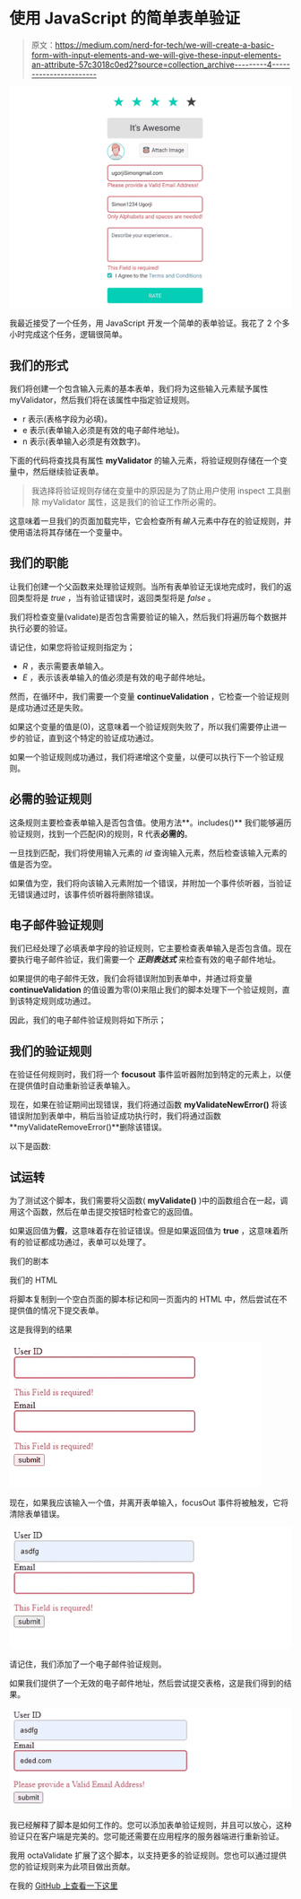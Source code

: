 # 使用 JavaScript 的简单表单验证

> 原文：<https://medium.com/nerd-for-tech/we-will-create-a-basic-form-with-input-elements-and-we-will-give-these-input-elements-an-attribute-57c3018c0ed2?source=collection_archive---------4----------------------->

![](img/27b4a435381b351ce17ac0c870417b47.png)

我最近接受了一个任务，用 JavaScript 开发一个简单的表单验证。我花了 2 个多小时完成这个任务，逻辑很简单。

## 我们的形式

我们将创建一个包含输入元素的基本表单，我们将为这些输入元素赋予属性 myValidator，然后我们将在该属性中指定验证规则。

*   r 表示(表格字段为必填)。
*   e 表示(表单输入必须是有效的电子邮件地址)。
*   n 表示(表单输入必须是有效数字)。

下面的代码将查找具有属性 **myValidator** 的输入元素，将验证规则存储在一个变量中，然后继续验证表单。

> 我选择将验证规则存储在变量中的原因是为了防止用户使用 inspect 工具删除 myValidator 属性，这是我们的验证工作所必需的。

这意味着一旦我们的页面加载完毕，它会检查所有*输入*元素中存在的验证规则，并使用语法将其存储在一个变量中。

## 我们的职能

让我们创建一个父函数来处理验证规则。当所有表单验证无误地完成时，我们的返回类型将是 *true* ，当有验证错误时，返回类型将是 *false* 。

我们将检查变量(validate)是否包含需要验证的输入，然后我们将遍历每个数据并执行必要的验证。

请记住，如果您将验证规则指定为；

*   *R* ，表示需要表单输入。
*   *E* ，表示该表单输入的值必须是有效的电子邮件地址。

然而，在循环中，我们需要一个变量 **continueValidation** ，它检查一个验证规则是成功通过还是失败。

如果这个变量的值是(0)，这意味着一个验证规则失败了，所以我们需要停止进一步的验证，直到这个特定的验证成功通过。

如果一个验证规则成功通过，我们将递增这个变量，以便可以执行下一个验证规则。

## 必需的验证规则

这条规则主要检查表单输入是否包含值。使用方法**。includes()** 我们能够遍历验证规则，找到一个匹配(R)的规则，R 代表**必需的**。

一旦找到匹配，我们将使用输入元素的 *id* 查询输入元素，然后检查该输入元素的值是否为空。

如果值为空，我们将向该输入元素附加一个错误，并附加一个事件侦听器，当验证无错误通过时，该事件侦听器将删除错误。

## 电子邮件验证规则

我们已经处理了必填表单字段的验证规则，它主要检查表单输入是否包含值。现在要执行电子邮件验证，我们需要一个 ***正则表达式*** 来检查有效的电子邮件地址。

如果提供的电子邮件无效，我们会将错误附加到表单中，并通过将变量 **continueValidation** 的值设置为零(0)来阻止我们的脚本处理下一个验证规则，直到该特定规则成功通过。

因此，我们的电子邮件验证规则将如下所示；

## 我们的验证规则

在验证任何规则时，我们将一个 **focusout** 事件监听器附加到特定的元素上，以便在提供值时自动重新验证表单输入。

现在，如果在验证期间出现错误，我们将通过函数 **myValidateNewError()** 将该错误附加到表单中，稍后当验证成功执行时，我们将通过函数**myValidateRemoveError()**删除该错误。

以下是函数:

## 试运转

为了测试这个脚本，我们需要将父函数( **myValidate()** )中的函数组合在一起，调用这个函数，然后在单击提交按钮时检查它的返回值。

如果返回值为**假**，这意味着存在验证错误。但是如果返回值为 **true** ，这意味着所有的验证都成功通过，表单可以处理了。

我们的剧本

我们的 HTML

将脚本复制到一个空白页面的脚本标记和同一页面内的 HTML 中，然后尝试在不提供值的情况下提交表单。

这是我得到的结果

![](img/e31b9174c716e1f8279bc19e5462d073.png)

现在，如果我应该输入一个值，并离开表单输入，focusOut 事件将被触发，它将清除表单错误。

![](img/4bcf35c21bdb9c1b377246ea07f40957.png)

请记住，我们添加了一个电子邮件验证规则。

如果我们提供了一个无效的电子邮件地址，然后尝试提交表格，这是我们得到的结果。

![](img/41db1bad5aadca759c2f038042698c82.png)

我已经解释了脚本是如何工作的。您可以添加表单验证规则，并且可以放心，这种验证只在客户端是完美的。您可能还需要在应用程序的服务器端进行重新验证。

我用 octaValidate 扩展了这个脚本，以支持更多的验证规则。您也可以通过提供您的验证规则来为此项目做出贡献。

在我的 [GitHub 上查看一下这里](http://github.com/Octagon-simon/octaValidate)
